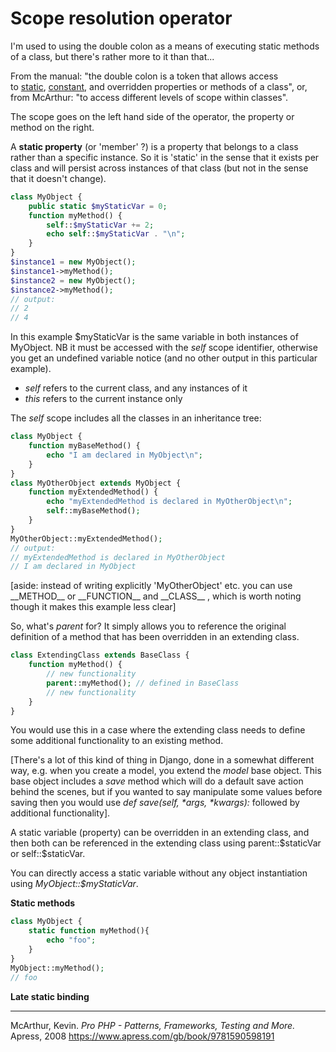 # Scope resolution operator

I'm used to using the double colon as a means of executing static methods of a class, but there's rather more to it than that...

From the manual: "the double colon is a token that allows access to [static](http://be2.php.net/manual/en/language.oop5.static.php), [constant](http://be2.php.net/manual/en/language.oop5.constants.php), and overridden properties or methods of a class", or, from McArthur: "to access different levels of scope within classes".

The scope goes on the left hand side of the operator, the property or method on the right.

A **static property** (or 'member' ?) is a property that belongs to a class rather than a specific instance. So it is 'static' in the sense that it exists per class and will persist across instances of that class (but not in the sense that it doesn't change).

```php
class MyObject {
    public static $myStaticVar = 0;
    function myMethod() {
        self::$myStaticVar += 2;
        echo self::$myStaticVar . "\n";
    }
}
$instance1 = new MyObject();
$instance1->myMethod();
$instance2 = new MyObject();
$instance2->myMethod();
// output:
// 2
// 4
```

In this example $myStaticVar is the same variable in both instances of MyObject. NB it must be accessed with the *self* scope identifier, otherwise you get an undefined variable notice (and no other output in this particular example). 

- *self* refers to the current class, and any instances of it
- *this* refers to the current instance only

The *self* scope includes all the classes in an inheritance tree:

```php
class MyObject {
    function myBaseMethod() {
        echo "I am declared in MyObject\n";
    }
}
class MyOtherObject extends MyObject {
    function myExtendedMethod() {
        echo "myExtendedMethod is declared in MyOtherObject\n";
        self::myBaseMethod();
    }
}
MyOtherObject::myExtendedMethod();
// output:
// myExtendedMethod is declared in MyOtherObject
// I am declared in MyObject
```

[aside: instead of writing explicitly 'MyOtherObject' etc. you can use \_\_METHOD\_\_ or \_\_FUNCTION\_\_ and \_\_CLASS\_\_ , which is worth noting though it makes this example less clear]

So, what's *parent* for? It simply allows you to reference the original definition of a method that has been overridden in an extending class.

```php
class ExtendingClass extends BaseClass {
    function myMethod() {
        // new functionality
        parent::myMethod(); // defined in BaseClass
        // new functionality
    }
}
```

You would use this in a case where the extending class needs to define some additional functionality to an existing method.

[There's a lot of this kind of thing in Django, done in a somewhat different way, e.g. when you create a model, you extend the *model* base object. This base object includes a *save* method which will do a default save action behind the scenes, but if you wanted to say manipulate some values before saving then you would use *def save(self, \*args, \*kwargs):* followed by additional functionality].

A static variable (property) can be overridden in an extending class, and then both can be referenced in the extending class using parent::\$staticVar or self::\$staticVar.

You can directly access a static variable without any object instantiation using *MyObject::$myStaticVar*.

**Static methods**

```php
class MyObject {
    static function myMethod(){
        echo "foo";
    }
}
MyObject::myMethod();
// foo
```

**Late static binding**





------

McArthur, Kevin. *Pro PHP - Patterns, Frameworks, Testing and More.* Apress, 2008  https://www.apress.com/gb/book/9781590598191